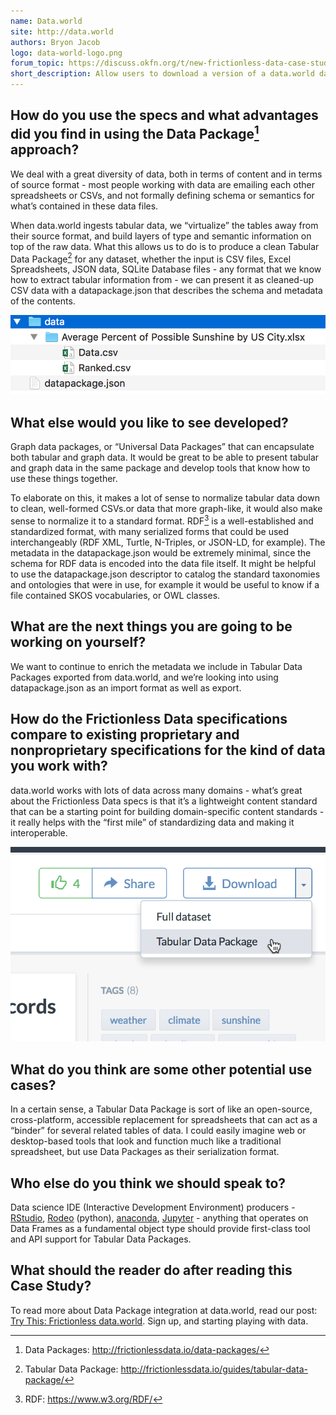 ```yaml
---
name: Data.world
site: http://data.world
authors: Bryon Jacob
logo: data-world-logo.png
forum_topic: https://discuss.okfn.org/t/new-frictionless-data-case-study-published-data-world/4942
short_description: Allow users to download a version of a data.world dataset that retains the structured metadata and schema for offline analysis
---
```


## How do you use the specs and what advantages did you find in using the Data Package[^datapackage] approach?

We deal with a great diversity of data, both in terms of content and in terms of source format - most people working with data 
are emailing each other spreadsheets or CSVs, and not formally defining schema or semantics for what’s contained in these data files.  

When data.world ingests tabular data, we “virtualize” the tables away from their source format, 
and build layers of type and semantic information on top of the raw data. What this allows us to do is to produce a clean Tabular Data Package[^Package] for any dataset, whether the input is CSV files, Excel Spreadsheets, JSON data, SQLite Database files - any format that we know how to extract tabular information from - we can present it as cleaned-up CSV data with a datapackage.json that describes the schema and metadata of the contents.

![Available Data](/img/case-studies/data-world-1.png)

## What else would you like to see developed?

Graph data packages, or “Universal Data Packages” that can encapsulate both tabular and graph data.  It would be great to be able to present tabular and graph data in the same package and develop tools that know how to use these things together. 

To elaborate on this, it makes a lot of sense to normalize tabular data down to clean, well-formed CSVs.or data that more graph-like, it would also make sense to normalize it to a standard format.  RDF[^rdf] is a well-established and standardized format, with many serialized forms that could be used interchangeably (RDF XML, Turtle, N-Triples, or JSON-LD, for example).  The metadata in the datapackage.json would be extremely minimal, since the schema for RDF data is encoded into the data file itself.  It might be helpful to use the datapackage.json descriptor to catalog the standard taxonomies and ontologies that were in use, for example it would be useful to know if a file contained SKOS vocabularies, or OWL classes.

## What are the next things you are going to be working on yourself?

We want to continue to enrich the metadata we include in Tabular Data Packages exported from data.world, and we’re looking  into using datapackage.json as an import format as well as export.

## How do the Frictionless Data specifications compare to existing proprietary and nonproprietary specifications for the kind of data you work with?

data.world works with lots of data across many domains - what’s great about the Frictionless Data specs is that it’s a lightweight content standard that can be a starting point for building domain-specific content standards - it really helps with the “first mile” of standardizing data and making it interoperable.

![Available Data](/img/case-studies/data-world-2.png)

## What do you think are some other potential use cases?

In a certain sense, a Tabular Data Package is sort of like an open-source, cross-platform, accessible replacement for spreadsheets that can act as a “binder” for several related tables of data.  I could easily imagine web or desktop-based tools that look and function much like a traditional spreadsheet, but  use Data Packages as their serialization format.

## Who else do you think we should speak to?

Data science IDE (Interactive Development Environment) producers - [RStudio](https://www.rstudio.com/), [Rodeo](http://rodeo.yhat.com/) (python), [anaconda](https://www.continuum.io/Anaconda-Overview), [Jupyter](http://jupyter.org/) - anything that operates on Data Frames as a fundamental object type should provide first-class tool and API support for Tabular Data Packages.

## What should the reader do after reading this Case Study?

To read more about Data Package integration at data.world, read our post: [Try This: Frictionless data.world](https://meta.data.world/try-this-frictionless-data-world-ad36b6422ceb#.rbbf8k40t).  Sign up, and starting playing with data.

[^package]: Tabular Data Package: <http://frictionlessdata.io/guides/tabular-data-package/>
[^datapackage]: Data Packages: <http://frictionlessdata.io/data-packages/>
[^rdf]: RDF: <https://www.w3.org/RDF/>
